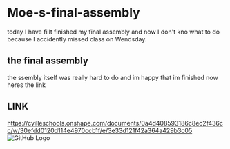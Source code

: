 # Moe-s-final-assembly
today I have fillt finished my final assembly and now I don't kno what to do because I accidently missed class on Wendsday.
## the final assembly
the ssembly itself was really hard to do and im happy that im finished now
heres the link
## LINK
https://cvilleschools.onshape.com/documents/0a4d408593186c8ec2f436cc/w/30efdd0120d114e4970ccb1f/e/3e33d121f42a364a429b3c05
![GitHub Logo](/images/logo.png)
